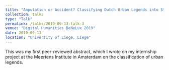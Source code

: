 ```yaml
---
title: "Amputation or Accident? Classifying Dutch Urban Legends into Story Types with a Hierarchical Classifier"
collection: talks
type: "Talk"
permalink: /talks/2019-09-13-talk-3
venue: "Digital Humanities BeNeLux 2019"
date: 2019-09-13
location: "University of Liege, Liege"
---
```


This was my first peer-reviewed abstract, which I wrote on my internship project at the Meertens Institute in Amsterdam on the classification of urban legends.
